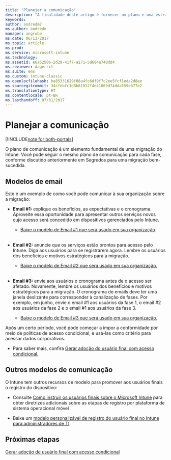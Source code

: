 ```yaml
---
title: "Planejar a comunicação"
description: "A finalidade deste artigo é fornecer um plano e uma estratégia de comunicação de migração."
keywords: 
author: andredm7
ms.author: andredm
manager: angrobe
ms.date: 06/13/2017
ms.topic: article
ms.prod: 
ms.service: microsoft-intune
ms.technology: 
ms.assetid: e6a52506-2d29-41f7-a171-5d684a740dd4
ms.reviewer: dagerrit
ms.suite: ems
ms.custom: intune-classic
ms.openlocfilehash: ba85331629f88a4fc6df9f7c2ee5fcf1eda2d8ee
ms.sourcegitcommit: 34cfebfc1d8b81032f4d41869d74dda559e677e2
ms.translationtype: HT
ms.contentlocale: pt-BR
ms.lasthandoff: 07/01/2017
---
```

# <a name="plan-communications"></a>Planejar a comunicação 

[!INCLUDE[note for both-portals](./includes/note-for-both-portals.md)]

O plano de comunicação é um elemento fundamental de uma migração do Intune. Você pode seguir o mesmo plano de comunicação para cada fase, conforme discutido anteriormente em Segredos para uma migração bem-sucedida.

## <a name="e-mail-templates"></a>Modelos de email

Este é um exemplo de como você pode comunicar à sua organização sobre a migração:

-   **Email \#1:** explique os benefícios, as expectativas e o cronograma. Aproveite essa oportunidade para apresentar outros serviços novos cujo acesso será concedido em dispositivos gerenciados pelo Intune.

    -   [Baixe o modelo de Email \#1 que será usado em sua organização](https://gallery.technet.microsoft.com/Intune-migration-guide-end-e3209b35).
<br></br>

-   **Email \#2:** anuncie que os serviços estão prontos para acesso pelo Intune. Diga aos usuários para se registrarem agora. Lembre os usuários dos benefícios e motivos estratégicos para a migração.

    -   [Baixe o modelo de Email \#2 que será usado em sua organização.](https://gallery.technet.microsoft.com/Intune-migration-guide-end-a9d25eb5)
<br></br>

-   **Email \#3:** envie aos usuários o cronograma antes de o acesso ser afetado. Novamente, lembre os usuários dos benefícios e motivos estratégicos para a migração. O cronograma de emails deve ter uma janela deslizante para corresponder à canalização de fases. Por exemplo, em junho, envie o email \#1 aos usuários da fase 1, o email \#2 aos usuários da fase 2 e o email \#1 aos usuários da fase 3.

    -   [Baixe o modelo de Email \#3 que será usado em sua organização.](https://gallery.technet.microsoft.com/Intune-migration-guide-end-831521b5)

Após um certo período, você pode começar a impor a conformidade por meio de políticas de acesso condicional, e usá-las como critério para acessar dados corporativos.

-   Para saber mais, confira [Gerar adoção do usuário final com acesso condicional.](migration-guide-drive-adoption.md)

## <a name="additional-communication-templates"></a>Outros modelos de comunicação

O Intune tem outros recursos de modelo para promover aos usuários finais o registro do dispositivo:

-   Consulte [Como instruir os usuários finais sobre o Microsoft Intune](/intune/end-user-educate) para obter diretrizes adicionais sobre as etapas de registro por plataforma de sistema operacional móvel

-   Baixe um [modelo personalizável de registro do usuário final no Intune para administradores de TI](https://gallery.technet.microsoft.com/End-user-Intune-enrollment-55dfd64a)

## <a name="next-steps"></a>Próximas etapas

[Gerar adoção de usuário final com acesso condicional](migration-guide-drive-adoption.md)
